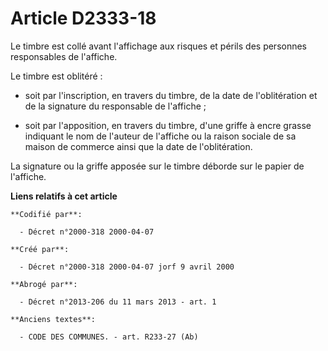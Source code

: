 # Article D2333-18

Le timbre est collé avant l'affichage aux risques et périls des personnes responsables de l'affiche.

Le timbre est oblitéré :

- soit par l'inscription, en travers du timbre, de la date de l'oblitération et de la signature du responsable de l'affiche ;

- soit par l'apposition, en travers du timbre, d'une griffe à encre grasse indiquant le nom de l'auteur de l'affiche ou la
raison sociale de sa maison de commerce ainsi que la date de l'oblitération.

La signature ou la griffe apposée sur le timbre déborde sur le papier de l'affiche.

**Liens relatifs à cet article**

	**Codifié par**:

	  - Décret n°2000-318 2000-04-07

	**Créé par**:

	  - Décret n°2000-318 2000-04-07 jorf 9 avril 2000

	**Abrogé par**:

	  - Décret n°2013-206 du 11 mars 2013 - art. 1

	**Anciens textes**:

	  - CODE DES COMMUNES. - art. R233-27 (Ab)
